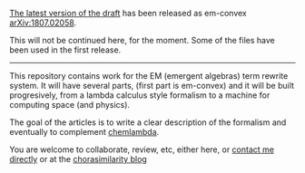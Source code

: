 [The latest version of the draft](http://imar.ro/~mbuliga/short.pdf) has been released as em-convex [arXiv:1807.02058](https://arxiv.org/abs/1807.02058). 

This will not be continued here, for the moment. Some of the files have been used in the first release. 
_____________________________________________________________________

This repository contains work for the EM (emergent algebras) term rewrite system. It will have several parts, (first part is em-convex) and it will be built progresively, from a lambda calculus style formalism to a machine for computing space (and physics). 

The goal of the articles  is to write a clear description of the formalism and eventually to complement [chemlambda](https://github.com/chorasimilarity/chemlambda-gui/blob/gh-pages/dynamic/README.md). 

You are welcome to collaborate, review, etc, either here, or [contact me directly](https://mbuliga.github.io/) or at the [chorasimilarity blog](https://chorasimilarity.wordpress.com/about/) 
